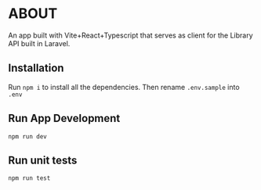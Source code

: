 # ABOUT
An app built with Vite+React+Typescript that serves as client for the Library API built in Laravel.

## Installation
Run `npm i` to install all the dependencies.
Then rename `.env.sample` into `.env`

## Run App Development
`npm run dev`

## Run unit tests
`npm run test`
